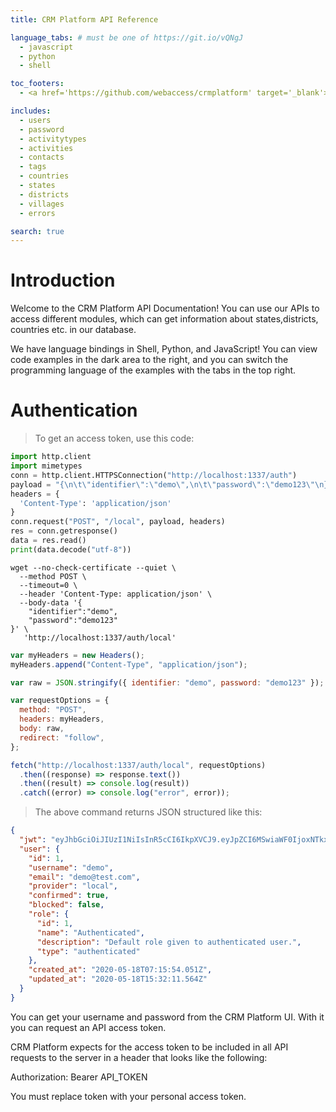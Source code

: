 ```yaml
---
title: CRM Platform API Reference

language_tabs: # must be one of https://git.io/vQNgJ
  - javascript
  - python
  - shell

toc_footers:
  - <a href='https://github.com/webaccess/crmplatform' target='_blank'>Documentation by <br/>CRM Platform Developers</a>

includes:
  - users
  - password
  - activitytypes
  - activities
  - contacts
  - tags
  - countries
  - states
  - districts
  - villages
  - errors

search: true
---
```


# Introduction

Welcome to the CRM Platform API Documentation! You can use our APIs to access different modules, which can get information about states,districts, countries etc. in our database.

We have language bindings in Shell, Python, and JavaScript! You can view code examples in the dark area to the right, and you can switch the programming language of the examples with the tabs in the top right.

# Authentication

> To get an access token, use this code:

```python
import http.client
import mimetypes
conn = http.client.HTTPSConnection("http://localhost:1337/auth")
payload = "{\n\t\"identifier\":\"demo\",\n\t\"password\":\"demo123\"\n}"
headers = {
  'Content-Type': 'application/json'
}
conn.request("POST", "/local", payload, headers)
res = conn.getresponse()
data = res.read()
print(data.decode("utf-8"))
```

```shell
wget --no-check-certificate --quiet \
  --method POST \
  --timeout=0 \
  --header 'Content-Type: application/json' \
  --body-data '{
	"identifier":"demo",
	"password":"demo123"
}' \
   'http://localhost:1337/auth/local'
```

```javascript
var myHeaders = new Headers();
myHeaders.append("Content-Type", "application/json");

var raw = JSON.stringify({ identifier: "demo", password: "demo123" });

var requestOptions = {
  method: "POST",
  headers: myHeaders,
  body: raw,
  redirect: "follow",
};

fetch("http://localhost:1337/auth/local", requestOptions)
  .then((response) => response.text())
  .then((result) => console.log(result))
  .catch((error) => console.log("error", error));
```

> The above command returns JSON structured like this:

```json
{
  "jwt": "eyJhbGciOiJIUzI1NiIsInR5cCI6IkpXVCJ9.eyJpZCI6MSwiaWF0IjoxNTkxMzQyNjA3LCJleHAiOjE1OTM5MzQ2MDd9.5a7Z0qUB7nI8y1CBzGesJcxH4q9mU00S6CbSz1cbwuI",
  "user": {
    "id": 1,
    "username": "demo",
    "email": "demo@test.com",
    "provider": "local",
    "confirmed": true,
    "blocked": false,
    "role": {
      "id": 1,
      "name": "Authenticated",
      "description": "Default role given to authenticated user.",
      "type": "authenticated"
    },
    "created_at": "2020-05-18T07:15:54.051Z",
    "updated_at": "2020-05-18T15:32:11.564Z"
  }
}
```

You can get your username and password from the CRM Platform UI. With it you can request an API access token.

CRM Platform expects for the access token to be included in all API requests to the server in a header that looks like the following:

Authorization: Bearer API_TOKEN

<aside class="notice">
You must replace token with your personal access token.
</aside>
